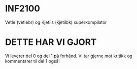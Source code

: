 INF2100
=======

Vetle (vetlebr) og Kjetils (kjetilbk) superkompilator

DETTE HAR VI GJORT
=======

Vi leverer del 0 og del 1 på forhånd. Vi tar gjerne mot kritikk og kommentarer til del 1 også!


